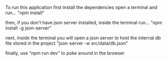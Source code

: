 To run this application first install the dependencies
open a terminal and run...
  "npm install"

then, if you don't have json server installed, 
inside the terminal run...
  "npm install -g json-server"

next, inside the terminal you will open a json server to host the internal db file stored in the project
  "json-server -w src/data/db.json"

finally, use
  "npm run dev" 
to poke around in the browser
